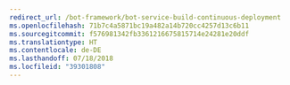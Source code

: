 ```yaml
---
redirect_url: /bot-framework/bot-service-build-continuous-deployment
ms.openlocfilehash: 71b7c4a5871bc19a482a14b720cc4257d13c6b11
ms.sourcegitcommit: f576981342fb3361216675815714e24281e20ddf
ms.translationtype: HT
ms.contentlocale: de-DE
ms.lasthandoff: 07/18/2018
ms.locfileid: "39301808"
---
```

